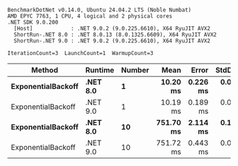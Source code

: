 ```

BenchmarkDotNet v0.14.0, Ubuntu 24.04.2 LTS (Noble Numbat)
AMD EPYC 7763, 1 CPU, 4 logical and 2 physical cores
.NET SDK 9.0.200
  [Host]            : .NET 9.0.2 (9.0.225.6610), X64 RyuJIT AVX2
  ShortRun-.NET 8.0 : .NET 8.0.13 (8.0.1325.6609), X64 RyuJIT AVX2
  ShortRun-.NET 9.0 : .NET 9.0.2 (9.0.225.6610), X64 RyuJIT AVX2

IterationCount=3  LaunchCount=1  WarmupCount=3  

```
| Method             | Runtime  | Number | Mean      | Error    | StdDev   | Min       | Max       | Allocated |
|------------------- |--------- |------- |----------:|---------:|---------:|----------:|----------:|----------:|
| **ExponentialBackoff** | **.NET 8.0** | **1**      |  **10.20 ms** | **0.226 ms** | **0.012 ms** |  **10.18 ms** |  **10.21 ms** |     **520 B** |
| ExponentialBackoff | .NET 9.0 | 1      |  10.19 ms | 0.189 ms | 0.010 ms |  10.18 ms |  10.19 ms |     520 B |
| **ExponentialBackoff** | **.NET 8.0** | **10**     | **751.70 ms** | **2.114 ms** | **0.116 ms** | **751.61 ms** | **751.83 ms** |    **4120 B** |
| ExponentialBackoff | .NET 9.0 | 10     | 751.72 ms | 0.443 ms | 0.024 ms | 751.69 ms | 751.74 ms |    4120 B |
